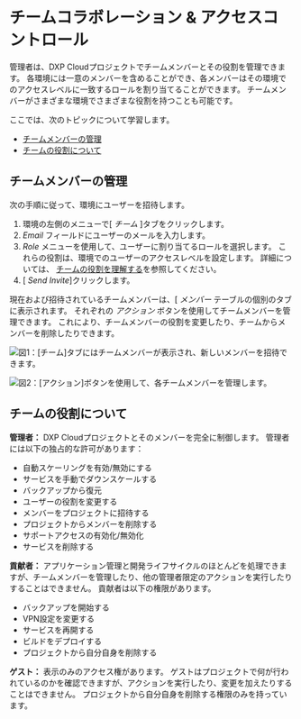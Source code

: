 # チームコラボレーション & アクセスコントロール

管理者は、DXP Cloudプロジェクトでチームメンバーとその役割を管理できます。 各環境には一意のメンバーを含めることができ、各メンバーはその環境でのアクセスレベルに一致するロールを割り当てることができます。 チームメンバーがさまざまな環境でさまざまな役割を持つことも可能です。

ここでは、次のトピックについて学習します。

  - [チームメンバーの管理](#managing-team-members)
  - [チームの役割について](#understanding-team-roles)

## チームメンバーの管理

次の手順に従って、環境にユーザーを招待します。

1.  環境の左側のメニューで[ *チーム* ]タブをクリックします。
2.  *Email* フィールドにユーザーのメールを入力します。
3.  *Role* メニューを使用して、ユーザーに割り当てるロールを選択します。 これらの役割は、環境でのユーザーのアクセスレベルを設定します。 詳細については、 [チームの役割を理解する](#understanding-team-roles)を参照してください。
4.  [ *Send Invite*]クリックします。

現在および招待されているチームメンバーは、[ *メンバー* テーブルの個別のタブに表示されます。 それぞれの *アクション* ボタンを使用してチームメンバーを管理できます。 これにより、チームメンバーの役割を変更したり、チームからメンバーを削除したりできます。

![図1：[チーム]タブにはチームメンバーが表示され、新しいメンバーを招待できます。](./environment-teams-and-roles/images/01.png)

![図2：[アクション]ボタンを使用して、各チームメンバーを管理します。](./environment-teams-and-roles/images/04.png)

## チームの役割について

**管理者：** DXP Cloudプロジェクトとそのメンバーを完全に制御します。 管理者には以下の独占的な許可があります：

  - 自動スケーリングを有効/無効にする
  - サービスを手動でダウンスケールする
  - バックアップから復元
  - ユーザーの役割を変更する
  - メンバーをプロジェクトに招待する
  - プロジェクトからメンバーを削除する
  - サポートアクセスの有効化/無効化
  - サービスを削除する

**貢献者：** アプリケーション管理と開発ライフサイクルのほとんどを処理できますが、チームメンバーを管理したり、他の管理者限定のアクションを実行したりすることはできません。 貢献者は以下の権限があります。

  - バックアップを開始する
  - VPN設定を変更する
  - サービスを再開する
  - ビルドをデプロイする
  - プロジェクトから自分自身を削除する

**ゲスト：** 表示のみのアクセス権があります。 ゲストはプロジェクトで何が行われているのかを確認できますが、アクションを実行したり、変更を加えたりすることはできません。 プロジェクトから自分自身を削除する権限のみを持っています。
